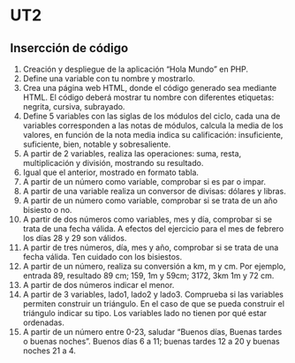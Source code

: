 # UT2
## Insercción de código
1.	Creación y despliegue de la aplicación “Hola Mundo” en PHP.
2.	Define una variable con tu nombre y mostrarlo. 
3.	Crea una página web HTML, donde el código generado sea mediante HTML. El código deberá mostrar tu nombre con diferentes etiquetas: negrita, cursiva, subrayado. 
4.	Define 5 variables con las siglas de los módulos del ciclo, cada una de variables corresponden a las notas de módulos, calcula la media de los valores, en función de la nota media indica su calificación: insuficiente, suficiente, bien, notable y sobresaliente.
5.	A partir de 2 variables, realiza las operaciones: suma, resta, multiplicación y división, mostrando su resultado. 
6.	Igual que el anterior, mostrado en formato tabla. 
7.	A partir de un número como variable, comprobar si es par o impar.
8.	A partir de una variable realiza un conversor de divisas: dólares y libras.
9.	A partir de un número como variable, comprobar si se trata de un año bisiesto o no.
10.	A partir de dos números como variables, mes y día, comprobar si se trata de una fecha válida. A efectos del ejercicio para el mes de febrero los días 28 y 29 son válidos. 
11.	A partir de tres números, día, mes y año, comprobar si se trata de una fecha válida. Ten cuidado con los bisiestos. 
12.	A partir de un número, realiza su conversión a km, m y cm. Por ejemplo, entrada 89, resultado 89 cm; 159, 1m y 59cm; 3172, 3km 1m y 72 cm. 
13.	A partir de dos números indicar el menor.
14.	A partir de 3 variables, lado1, lado2 y lado3. Comprueba si las variables permiten construir un triángulo. En el caso de que se pueda construir el triángulo indicar su tipo. Los variables lado no tienen por qué estar ordenadas. 
15.	A partir de un número entre 0-23, saludar “Buenos días, Buenas tardes o buenas noches”. Buenos días 6 a 11; buenas tardes 12 a 20 y buenas noches 21 a 4.